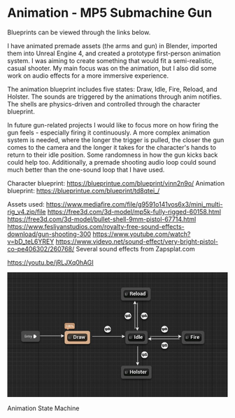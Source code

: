 # Animation - MP5 Submachine Gun

Blueprints can be viewed through the links below.

I have animated premade assets (the arms and gun) in Blender, imported them into Unreal Engine 4, and created a prototype first-person animation system. I was aiming to create something that would fit a semi-realistic, casual shooter. My main focus was on the animation, but I also did some work on audio effects for a more immersive experience.

The animation blueprint includes five states: Draw, Idle, Fire, Reload, and Holster. The sounds are triggered by the animations through anim notifies. The shells are physics-driven and controlled through the character blueprint.

In future gun-related projects I would like to focus more on how firing the gun feels - especially firing it continuously. A more complex animation system is needed, where the longer the trigger is pulled, the closer the gun comes to the camera and the longer it takes for the character's hands to return to their idle position. Some randomness in how the gun kicks back could help too. Additionally, a premade shooting audio loop could sound much better than the one-sound loop that I have used.

Character blueprint: https://blueprintue.com/blueprint/vinn2n9o/
Animation blueprint: https://blueprintue.com/blueprint/td8qtei_/

Assets used:
https://www.mediafire.com/file/g9591o141vos6x3/mini_multi-rig_v4.zip/file
https://free3d.com/3d-model/mp5k-fully-rigged-60158.html
https://free3d.com/3d-model/bullet-shell-9mm-pistol-67714.html
https://www.fesliyanstudios.com/royalty-free-sound-effects-download/gun-shooting-300
https://www.youtube.com/watch?v=bD_teL6YREY
https://www.videvo.net/sound-effect/very-bright-pistol-co-pe406302/260768/
Several sound effects from Zapsplat.com

https://youtu.be/jRLJXq0hAGI

![loyalroyal-3](loyalroyal-3.jpg)

Animation State Machine
